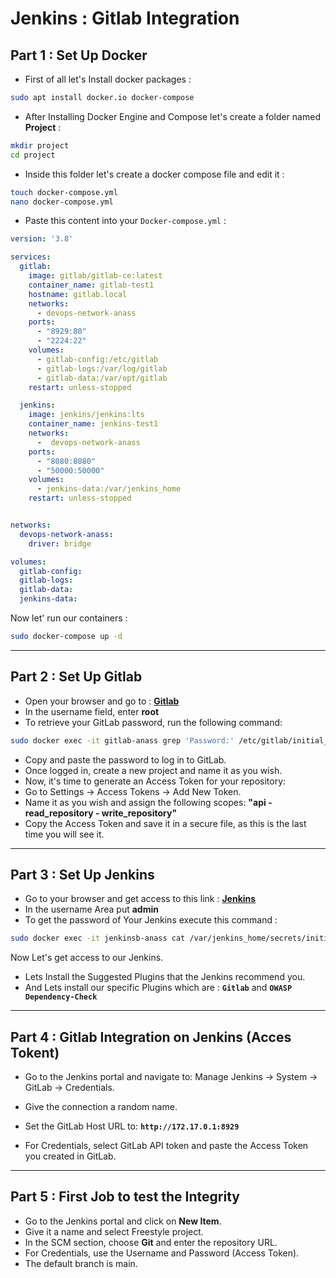 # Jenkins : Gitlab Integration

## Part 1 : Set Up Docker

- First of all let's Install docker packages :

```bash
sudo apt install docker.io docker-compose
```

- After Installing Docker Engine and Compose let's create a folder named **Project** :

```bash
mkdir project
cd project
```

- Inside this folder let's create a docker compose file and edit it : 

```bash
touch docker-compose.yml
nano docker-compose.yml
```

- Paste this content into your `Docker-compose.yml` :

```yml
version: '3.8'

services:
  gitlab:
    image: gitlab/gitlab-ce:latest
    container_name: gitlab-test1
    hostname: gitlab.local
    networks:
      - devops-network-anass
    ports:
      - "8929:80"
      - "2224:22"
    volumes:
      - gitlab-config:/etc/gitlab
      - gitlab-logs:/var/log/gitlab
      - gitlab-data:/var/opt/gitlab
    restart: unless-stopped

  jenkins:
    image: jenkins/jenkins:lts
    container_name: jenkins-test1
    networks:
      -  devops-network-anass
    ports:
      - "8080:8080"
      - "50000:50000"
    volumes:
      - jenkins-data:/var/jenkins_home
    restart: unless-stopped


networks:
  devops-network-anass:
    driver: bridge

volumes:
  gitlab-config:
  gitlab-logs:
  gitlab-data:
  jenkins-data:

```

Now let' run our containers :

```bash
sudo docker-compose up -d
```

---

## Part 2 : Set Up Gitlab

- Open your browser and go to : **[Gitlab](http://localhost:8929)**
- In the username field, enter **root**
- To retrieve your GitLab password, run the following command:

```bash
sudo docker exec -it gitlab-anass grep 'Password:' /etc/gitlab/initial_root_password
```

- Copy and paste the password to log in to GitLab.
- Once logged in, create a new project and name it as you wish.
- Now, it's time to generate an Access Token for your repository:
- Go to Settings → Access Tokens → Add New Token.
- Name it as you wish and assign the following scopes: **"api - read_repository - write_repository"**
- Copy the Access Token and save it in a secure file, as this is the last time you will see it.

---

## Part 3 : Set Up Jenkins

- Go to your browser and get access to this link : **[Jenkins](http://localhost:8080)**
- In the username Area put  **admin**
- To get the password of Your Jenkins execute this command :

```bash
sudo docker exec -it jenkinsb-anass cat /var/jenkins_home/secrets/initialAdminPassword
```

Now Let's get access to our Jenkins.

- Lets Install the Suggested Plugins that the Jenkins recommend you.
- And Lets install our specific Plugins which are :  **`Gitlab`** and **`OWASP Dependency-Check`**

---

## Part 4 : Gitlab Integration on Jenkins (Acces Tokent)

- Go to the Jenkins portal and navigate to: Manage Jenkins → System → GitLab → Credentials.

- Give the connection a random name.
- Set the GitLab Host URL to: **`http://172.17.0.1:8929`**
- For Credentials, select GitLab API token and paste the Access Token you created in GitLab.

---

## Part 5 : First Job to test the Integrity

- Go to the Jenkins portal and click on **New Item**.
- Give it a name and select Freestyle project.
- In the SCM section, choose **Git** and enter the repository URL.
- For Credentials, use the Username and Password (Access Token).
- The default branch is main.
